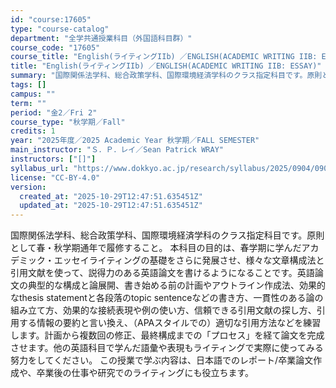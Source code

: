 ```yaml
---
id: "course:17605"
type: "course-catalog"
department: "全学共通授業科目（外国語科目群）"
course_code: "17605"
course_title: "English(ライティングIIb) ／ENGLISH(ACADEMIC WRITING IIB: ESSAY)"
title: "English(ライティングIIb) ／ENGLISH(ACADEMIC WRITING IIB: ESSAY)"
summary: "国際関係法学科、総合政策学科、国際環境経済学科のクラス指定科目です。原則として春・秋学期通年で履修すること。 本科目の目的は、春学期に学んだアカデミック・エッセイライティングの基礎をさらに発展させ、様々な文章構成法と引用文献を使って、説得力…"
tags: []
campus: ""
term: ""
period: "金2／Fri 2"
course_type: "秋学期／Fall"
credits: 1
year: "2025年度／2025 Academic Year 秋学期／FALL SEMESTER"
main_instructor: "Ｓ．Ｐ．レイ／Sean Patrick WRAY"
instructors: ["[]"]
syllabus_url: "https://www.dokkyo.ac.jp/research/syllabus/2025/0904/0904_17605_ja_JP.html"
license: "CC-BY-4.0"
version:
  created_at: "2025-10-29T12:47:51.635451Z"
  updated_at: "2025-10-29T12:47:51.635451Z"
---
```

国際関係法学科、総合政策学科、国際環境経済学科のクラス指定科目です。原則として春・秋学期通年で履修すること。 本科目の目的は、春学期に学んだアカデミック・エッセイライティングの基礎をさらに発展させ、様々な文章構成法と引用文献を使って、説得力のある英語論文を書けるようになることです。英語論文の典型的な構成と論展開、書き始める前の計画やアウトライン作成法、効果的なthesis statementと各段落のtopic sentenceなどの書き方、一貫性のある論の組み立て方、効果的な接続表現や例の使い方、信頼できる引用文献の探し方、引用する情報の要約と言い換え、（APAスタイルでの）適切な引用方法などを練習します。計画から複数回の修正、最終構成までの「プロセス」を経て論文を完成させます。他の英語科目で学んだ語彙や表現もライティングで実際に使ってみる努力をしてください。 この授業で学ぶ内容は、日本語でのレポート/卒業論文作成や、卒業後の仕事や研究でのライティングにも役立ちます。
